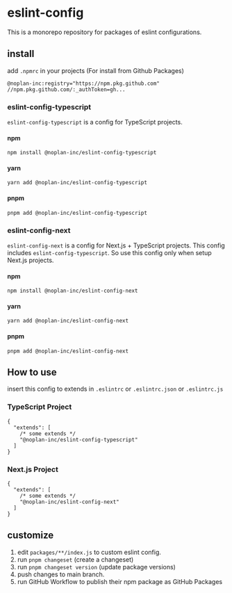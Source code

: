 # eslint-config
This is a monorepo repository for packages of eslint configurations.

## install

add `.npmrc` in your projects (For install from Github Packages)
```
@noplan-inc:registry="https://npm.pkg.github.com"
//npm.pkg.github.com/:_authToken=gh...
```

### eslint-config-typescript

`eslint-config-typescript` is a config for TypeScript projects.

#### npm
``` 
npm install @noplan-inc/eslint-config-typescript
```

#### yarn
```
yarn add @noplan-inc/eslint-config-typescript
```

#### pnpm
```
pnpm add @noplan-inc/eslint-config-typescript
```

### eslint-config-next

`eslint-config-next` is a config for Next.js + TypeScript projects. This config includes `eslint-config-typescript`. So use this config only when setup Next.js projects.

#### npm
``` 
npm install @noplan-inc/eslint-config-next
```

#### yarn
```
yarn add @noplan-inc/eslint-config-next
```

#### pnpm
```
pnpm add @noplan-inc/eslint-config-next
```

## How to use

insert this config to extends in `.eslintrc` or `.eslintrc.json` or `.eslintrc.js`

### TypeScript Project
```
{
  "extends": [
    /* some extends */
    "@noplan-inc/eslint-config-typescript"
  ]
}

```

### Next.js Project
```
{
  "extends": [
    /* some extends */
    "@noplan-inc/eslint-config-next"
  ]
}

```

## customize

1. edit `packages/**/index.js` to custom eslint config. 
2. run `pnpm changeset` (create a changeset)
3. run `pnpm changeset version` (update package versions)
4. push changes to main branch.
5. run GitHub Workflow to publish their npm package as GitHub Packages